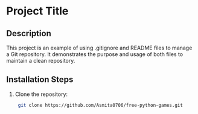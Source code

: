 # Project Title

## Description
This project is an example of using .gitignore and README files to manage a Git repository. It demonstrates the purpose and usage of both files to maintain a clean repository.

## Installation Steps
1. Clone the repository:
   ```bash
    git clone https://github.com/Asmita0706/free-python-games.git
